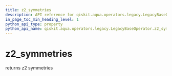 ```yaml
---
title: z2_symmetries
description: API reference for qiskit.aqua.operators.legacy.LegacyBaseOperator.z2_symmetries
in_page_toc_min_heading_level: 1
python_api_type: property
python_api_name: qiskit.aqua.operators.legacy.LegacyBaseOperator.z2_symmetries
---
```


# z2\_symmetries

returns z2 symmetries

